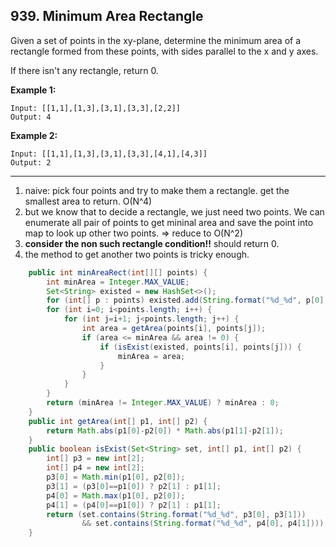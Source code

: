 ## 939. Minimum Area Rectangle

Given a set of points in the xy-plane, determine the minimum area of a rectangle formed from these points, with sides parallel to the x and y axes.

If there isn't any rectangle, return 0.

 

**Example 1:**

```
Input: [[1,1],[1,3],[3,1],[3,3],[2,2]]
Output: 4
```

**Example 2:**

```
Input: [[1,1],[1,3],[3,1],[3,3],[4,1],[4,3]]
Output: 2
```

------

1. naive: pick four points and try to make them a rectangle. get the smallest area to return. O(N^4)
2. but we know that to decide a rectangle, we just need two points. We can enumerate all pair of points to get mininal area and save the point into map to look up other two points. => reduce to O(N^2)
3. **consider the non such rectangle condition!!** should return 0.
4. the method to get another two points is tricky enough.

```java
    public int minAreaRect(int[][] points) {
        int minArea = Integer.MAX_VALUE;
        Set<String> existed = new HashSet<>();
        for (int[] p : points) existed.add(String.format("%d_%d", p[0], p[1]));
        for (int i=0; i<points.length; i++) {
            for (int j=i+1; j<points.length; j++) {
                int area = getArea(points[i], points[j]);
                if (area <= minArea && area != 0) {
                    if (isExist(existed, points[i], points[j])) {
                        minArea = area;
                    }
                }
            }
        }
        return (minArea != Integer.MAX_VALUE) ? minArea : 0;
    }
    public int getArea(int[] p1, int[] p2) {
        return Math.abs(p1[0]-p2[0]) * Math.abs(p1[1]-p2[1]);
    }
    public boolean isExist(Set<String> set, int[] p1, int[] p2) {
        int[] p3 = new int[2];
        int[] p4 = new int[2];
        p3[0] = Math.min(p1[0], p2[0]);
        p3[1] = (p3[0]==p1[0]) ? p2[1] : p1[1];
        p4[0] = Math.max(p1[0], p2[0]);
        p4[1] = (p4[0]==p1[0]) ? p2[1] : p1[1];
        return (set.contains(String.format("%d_%d", p3[0], p3[1])) 
                && set.contains(String.format("%d_%d", p4[0], p4[1])));
    }
```

